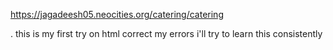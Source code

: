 https://jagadeesh05.neocities.org/catering/catering

.
this is my first try on html
correct my errors
i'll try to learn this consistently
